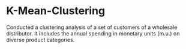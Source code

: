 # K-Mean-Clustering
Conducted a clustering analysis of a set of customers of a wholesale distributor. It includes the annual spending in monetary units (m.u.) on diverse product categories.
